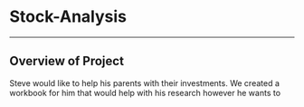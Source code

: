 # Stock-Analysis
---
## Overview of Project
Steve would like to help his parents with their investments. We created a workbook for him that would help with his research however he wants to
